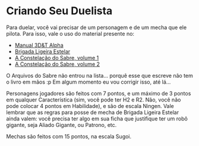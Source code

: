 # Criando Seu Duelista

Para duelar, você vai precisar de um personagem e de um mecha que ele pilota. Para isso, vale o uso do material presente no:

* [Manual 3D&T Alpha](https://jamboeditora.com.br/produto/manual-3det-alpha-edicao-revisada-digital/)
* [Brigada Ligeira Estelar](https://jamboeditora.com.br/produto/brigada-ligeira-estelar-2/)
* [A Constelação do Sabre, volume 1](https://jamboeditora.com.br/produto/a-constelacao-do-sabre-vol-1-2/)
* [A Constelação do Sabre, volume 2](https://jamboeditora.com.br/produto/a-constelacao-do-sabre-vol-2-2/)

O Arquivos do Sabre não entrou na lista... porquê esse que escreve não tem o livro em mãos :p Em algum momento eu vou corrigir isso, até lá...

Personagens jogadores são feitos com 7 pontos, e um máximo de 3 pontos em qualquer Característica (sim, você pode ter H2 e R2. Não, você não pode colocar 4 pontos em Habilidade), e são de escala Ningen. Vale lembrar que as regras para posse de mecha de Brigada Ligeira Estelar ainda valem: você precisa ter algo em sua ficha que justifique ter um robô gigante, seja Aliado Gigante, ou Patrono, etc.

Mechas são feitos com 15 pontos, na escala Sugoi.
